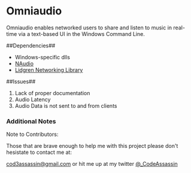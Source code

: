 Omniaudio
=========
Omniaudio enables networked users to share and listen to music in real-time via a text-based UI in the Windows Command Line.

##Dependencies##
- Windows-specific dlls
- [NAudio](http://naudio.codeplex.com/)
- [Lidgren Networking Library](https://code.google.com/p/lidgren-network-gen3/)

##Issues##
1. Lack of proper documentation
2. Audio Latency
3. Audio Data is not sent to and from clients
  
### Additional Notes ###
Note to Contributors:
  
Those that are brave enough to help me with this project please don't hesistate to contact me at:
  
cod3assassin@gmail.com or hit me up at my twitter [@_CodeAssassin](https://twitter.com/_CodeAssassin)
